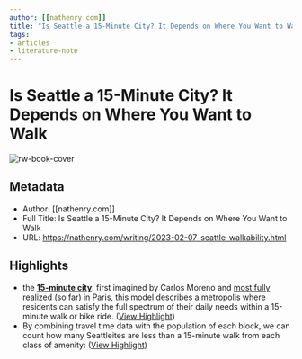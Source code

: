 ```yaml
---
author: [[nathenry.com]]
title: "Is Seattle a 15-Minute City? It Depends on Where You Want to Walk"
tags: 
- articles
- literature-note
---
```

# Is Seattle a 15-Minute City? It Depends on Where You Want to Walk

![rw-book-cover](https://nathenry.com/assets/media/writing/seattle_walkability/walkability_splash.png)

## Metadata
- Author: [[nathenry.com]]
- Full Title: Is Seattle a 15-Minute City? It Depends on Where You Want to Walk
- URL: https://nathenry.com/writing/2023-02-07-seattle-walkability.html

## Highlights
- the [**15-minute city**](https://www.15minutecity.com/): first imagined by Carlos Moreno and [most fully realized](https://tomorrow.city/a/paris-the-15-minute-city) (so far) in Paris, this model describes a metropolis where residents can satisfy the full spectrum of their daily needs within a 15-minute walk or bike ride. ([View Highlight](https://read.readwise.io/read/01gt6kz2c0724fzvf5xks0nxrk))
- By combining travel time data with the population of each block, we can count how many Seattleites are less than a 15-minute walk from each class of amenity: ([View Highlight](https://read.readwise.io/read/01gt6m0sp9jm2mc2rhkamkzm8s))
